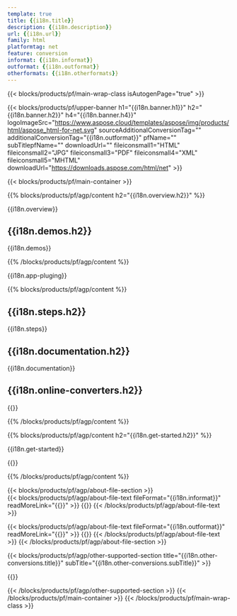 ```yaml
---
template: true
title: {{i18n.title}}
description: {{i18n.description}}
url: {{i18n.url}}
family: html
platformtag: net
feature: conversion
informat: {{i18n.informat}}
outformat: {{i18n.outformat}}
otherformats: {{i18n.otherformats}}
---
```


{{< blocks/products/pf/main-wrap-class isAutogenPage="true" >}}

{{< blocks/products/pf/upper-banner h1="{{i18n.banner.h1}}" h2="{{i18n.banner.h2}}" h4="{{i18n.banner.h4}}" logoImageSrc="https://www.aspose.cloud/templates/aspose/img/products/html/aspose_html-for-net.svg" sourceAdditionalConversionTag="" additionalConversionTag="{{i18n.outformat}}" pfName="" subTitlepfName="" downloadUrl="" fileiconsmall1="HTML" fileiconsmall2="JPG" fileiconsmall3="PDF" fileiconsmall4="XML" fileiconsmall5="MHTML" downloadUrl="https://downloads.aspose.com/html/net" >}}

{{< blocks/products/pf/main-container >}}

{{% blocks/products/pf/agp/content h2="{{i18n.overview.h2}}" %}}

{{i18n.overview}}
<br>

<h2>{{i18n.demos.h2}}</h2>

{{i18n.demos}}

{{% /blocks/products/pf/agp/content %}}

{{i18n.app-pluging}} 

{{% blocks/products/pf/agp/content %}}

<h2>{{i18n.steps.h2}}</h2>

{{i18n.steps}}
<br>

<h2>{{i18n.documentation.h2}}</h2>

{{i18n.documentation}}
<br>

<h2>{{i18n.online-converters.h2}}</h2>

{{<import path="/{{lang}}/partials/_content.md" section="{{i18n.feature}}">}}

{{% /blocks/products/pf/agp/content %}}

{{% blocks/products/pf/agp/content h2="{{i18n.get-started.h2}}" %}}

{{i18n.get-started}}

{{<import path="/{{lang}}/partials/_install.md" section="{{i18n.platformtag}}">}}

{{% /blocks/products/pf/agp/content %}}
	
{{< blocks/products/pf/agp/about-file-section >}}     
{{< blocks/products/pf/agp/about-file-text fileFormat="{{i18n.informat}}" readMoreLink="{{<import path="/{{lang}}/partials/_urlfileformat.md" section="{{i18n.informat}}">}}" >}}
{{<import path="/{{lang}}/partials/_fileformats.md" section="{{i18n.informat}}">}}
{{< /blocks/products/pf/agp/about-file-text >}}
    
{{< blocks/products/pf/agp/about-file-text fileFormat="{{i18n.outformat}}" readMoreLink="{{<import path="/{{lang}}/partials/_urlfileformat.md" section="{{i18n.outformat}}">}}" >}}
{{<import path="/{{lang}}/partials/_fileformats.md" section="{{i18n.outformat}}">}}
{{< /blocks/products/pf/agp/about-file-text >}} 
{{< /blocks/products/pf/agp/about-file-section >}}	

{{< blocks/products/pf/agp/other-supported-section title="{{i18n.other-conversions.title}}" subTitle="{{i18n.other-conversions.subTitle}}" >}}

{{<import path="/{{lang}}/partials/_othersupported.md" section="{{i18n.informat}}">}}

{{< /blocks/products/pf/agp/other-supported-section >}}
{{< /blocks/products/pf/main-container >}}
{{< /blocks/products/pf/main-wrap-class >}}